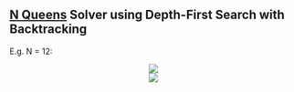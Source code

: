 ## [N Queens](https://en.wikipedia.org/wiki/Eight_queens_puzzle) Solver using Depth-First Search with Backtracking

E.g. N = 12:

<p align="center">
	<img src="output.gif"/>
	<br/>
	<img src="backtracks.png"/>
</p>
